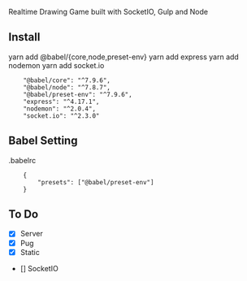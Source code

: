 Realtime Drawing Game built with SocketIO, Gulp and Node

## Install

yarn add @babel/{core,node,preset-env}
yarn add express
yarn add nodemon
yarn add socket.io

```
    "@babel/core": "^7.9.6",
    "@babel/node": "^7.8.7",
    "@babel/preset-env": "^7.9.6",
    "express": "^4.17.1",
    "nodemon": "^2.0.4",
    "socket.io": "^2.3.0"
```

## Babel Setting

.babelrc

```
    {
        "presets": ["@babel/preset-env"]
    }

```

## To Do

- [x] Server
- [x] Pug
- [x] Static
- [] SocketIO
